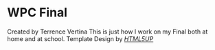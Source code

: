 # WPC Final
Created by Terrence Vertina
This is just how I work on my Final both at home and at school.</a></i>
Template Design by <i><a href="http://html5up.net">HTML5UP</a></i>

